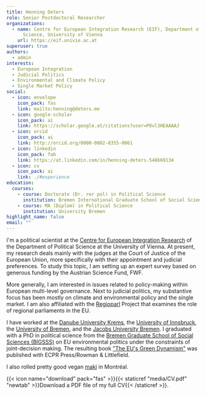 ```yaml
---
title: Henning Deters
role: Senior Postdoctoral Researcher
organizations:
  - name: Centre for European Integration Research (EIF), Department of Political
      Science, University of Vienna
    url: https://eif.univie.ac.at
superuser: true
authors:
  - admin
interests:
  - European Integration
  - Judicial Politics
  - Environmental and Climate Policy
  - Single Market Policy
social:
  - icon: envelope
    icon_pack: fas
    link: mailto:henning@deters.me
  - icon: google-scholar
    icon_pack: ai
    link: https://scholar.google.at/citations?user=POvl3HEAAAAJ
  - icon: orcid
    icon_pack: ai
    link: http://orcid.org/0000-0002-8355-0061
  - icon: linkedin
    icon_pack: fab
    link: https://at.linkedin.com/in/henning-deters-548669134
  - icon: cv
    icon_pack: ai
    link: ./#experience
education:
  courses:
    - course: Doctorate (Dr. rer pol) in Political Science
      institution: Bremen International Graduate School of Social Sciences (BIGSSS)
    - course: MA (Diplom) in Political Science
      institution: University Bremen
highlight_name: false
email: ""
---
```

 

I'm a political scientist at the [Centre for European Integration
Research](https://eif.univie.ac.at/) of the Department of Political
Science at the University of Vienna. At present, my research deals
mainly with the judges at the Court of Justice of the European Union,
more specifically with their appointment and judicial preferences. To
study this topic, I am setting up an expert survey based on generous
funding by the Austrian Science Fund, FWF.

More generally, I am interested in issues related to policy-making
within European multi-level governance. Next to judicial politics, my
substantive focus has been mostly on climate and environmental
policy and the single market. I am also affiliated with the
[Regioparl](http://www.regioparl.com) Project that examines the role
of regional parliaments in the EU.

I have worked at the [Danube University
Krems](https://www.donau-uni.ac.at/en/university/faculties/business-globalization/departments/european-policy-study-of-democracy.html),
the [University of
Innsbruck](https://www.uibk.ac.at/politikwissenschaft/index.html.en),
the [University of Bremen](https://www.uni-bremen.de/en/), and the
[Jacobs University Bremen](https://www.jacobs-university.de/). I
graduated with a PhD in political science from the [Bremen Graduate
School of Social Sciences (BIGSSS)](https://www.bigsss-bremen.de) on
EU environmental politics under the constraints of joint-decision
making. The resulting book ["The EU's Green
Dynamism"](./publication/green-dynamism/) was published with ECPR
Press/Rowman & Littlefield.

I also rolled pretty good vegan
[maki](http://www.sushikomomo.ca/) in Montréal.

{{< icon name="download" pack="fas" >}}{{< staticref
"media/CV.pdf" "newtab" >}}Download a PDF file of my full CV{{< /staticref >}}.
